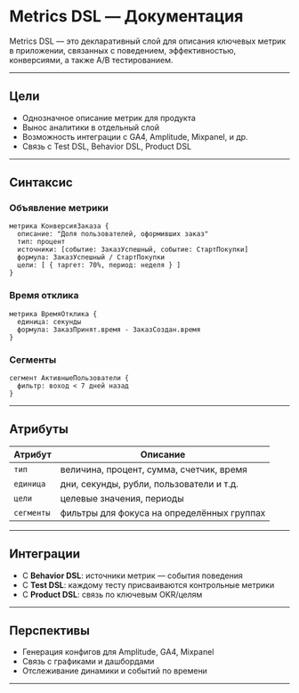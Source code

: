 # Metrics DSL — Документация

Metrics DSL — это декларативный слой для описания ключевых метрик в приложении, связанных с поведением, эффективностью, конверсиями, а также A/B тестированием.

---

## Цели

* Однозначное описание метрик для продукта
* Вынос аналитики в отдельный слой
* Возможность интеграции с GA4, Amplitude, Mixpanel, и др.
* Связь с Test DSL, Behavior DSL, Product DSL

---

## Синтаксис

### Объявление метрики

```dsl
метрика КонверсияЗаказа {
  описание: "Доля пользователей, оформивших заказ"
  тип: процент
  источники: [событие: ЗаказУспешный, событие: СтартПокупки]
  формула: ЗаказУспешный / СтартПокупки
  цели: [ { таргет: 70%, период: неделя } ]
}
```

### Время отклика

```dsl
метрика ВремяОтклика {
  единица: секунды
  формула: ЗаказПринят.время - ЗаказСоздан.время
}
```

### Сегменты

```dsl
сегмент АктивныеПользователи {
  фильтр: воход < 7 дней назад
}
```

---

## Атрибуты

| Атрибут    | Описание                                   |
| ---------- | ------------------------------------------ |
| `тип`      | величина, процент, сумма, счетчик, время   |
| `единица`  | дни, секунды, рубли, пользователи и т.д.   |
| `цели`     | целевые значения, периоды                  |
| `сегменты` | фильтры для фокуса на определённых группах |

---

## Интеграции

* С **Behavior DSL**: источники метрик — события поведения
* С **Test DSL**: каждому тесту присваиваются контрольные метрики
* С **Product DSL**: связь по ключевым OKR/целям

---

## Перспективы

* Генерация конфигов для Amplitude, GA4, Mixpanel
* Связь с графиками и дашбордами
* Отслеживание динамики и событий по времени

---
